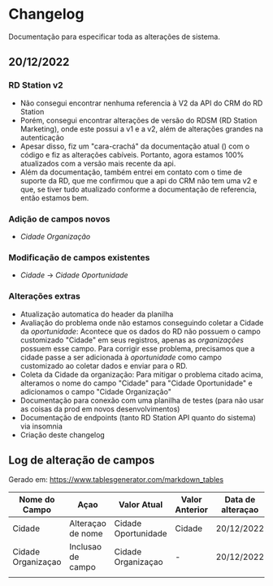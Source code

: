 # Changelog
Documentação para especificar toda as alterações de sistema.

## 20/12/2022
### RD Station v2
* Não consegui encontrar nenhuma referencia à V2 da API do CRM do RD Station
* Porém, consegui encontrar alterações de versão do RDSM (RD Station Marketing), onde este possui a v1 e a v2, além de alterações grandes na autenticação
* Apesar disso, fiz um "cara-crachá" da documentação atual () com o código e fiz as alterações cabíveis. Portanto, agora estamos 100% atualizados com a versão mais recente da api.
* Além da documentação, também entrei em contato com o time de suporte da RD, que me confirmou que a api do CRM não tem uma v2 e que, se tiver tudo atualizado conforme a documentação de referencia, então estamos bem.

### Adição de campos novos
* _Cidade Organização_

### Modificação de campos existentes
* _Cidade_ -> _Cidade Oportunidade_

### Alterações extras
* Atualização automatica do header da planilha
* Avaliação do problema onde não estamos conseguindo coletar a Cidade da _oportunidade_: Acontece que os dados do RD não possuem o campo customizado "Cidade" em seus registros, apenas as _organizações_ possuem esse campo. Para corrigir esse problema, precisamos que a cidade passe a ser adicionada à _oportunidade_ como campo customizado ao coletar dados e enviar para o RD.
* Coleta da Cidade da organização: Para mitigar o problema citado acima, alteramos o nome do campo "Cidade" para "Cidade Oportunidade" e adicionamos o campo "Cidade Organização"
* Documentação para conexão com uma planilha de testes (para não usar as coisas da prod em novos desenvolvimentos)
* Documentação de endpoints (tanto RD Station API quanto do sistema) via insomnia
* Criação deste changelog

## Log de alteração de campos
Gerado em: https://www.tablesgenerator.com/markdown_tables

| Nome do Campo      | Açao              | Valor Atual         | Valor Anterior | Data de alteraçao | Autor            |
|--------------------|-------------------|---------------------|----------------|-------------------|------------------|
| Cidade             | Alteraçao de nome | Cidade Oportunidade | Cidade         | 20/12/2022        | guicsou@lupit.io |
| Cidade Organizaçao | Inclusao de campo | Cidade Organizaçao  | -              | 20/12/2022        | guicsou@lupit.io |
|                    |                   |                     |                |                   |                  |